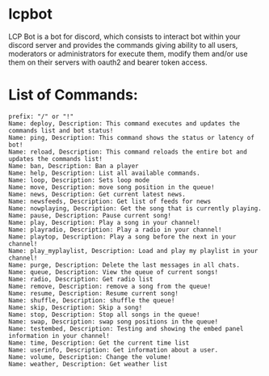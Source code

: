 # lcpbot
LCP Bot is a bot for discord, which consists to interact bot within your discord server and provides the commands giving ability to all users, moderators or administrators for execute them, modify them and/or use them on their servers with oauth2 and bearer token access.

# List of Commands:
```
prefix: "/" or "!"
Name: deploy, Description: This command executes and updates the commands list and bot status!
Name: ping, Description: This command shows the status or latency of bot!
Name: reload, Description: This command reloads the entire bot and updates the commands list!
Name: ban, Description: Ban a player 
Name: help, Description: List all available commands. 
Name: loop, Description: Sets loop mode 
Name: move, Description: move song position in the queue! 
Name: news, Description: Get current latest news. 
Name: newsfeeds, Description: Get list of feeds for news 
Name: nowplaying, Description: Get the song that is currently playing. 
Name: pause, Description: Pause current song! 
Name: play, Description: Play a song in your channel! 
Name: playradio, Description: Play a radio in your channel!
Name: playtop, Description: Play a song before the next in your channel! 
Name: play_myplaylist, Description: Load and play my playlist in your channel! 
Name: purge, Description: Delete the last messages in all chats. 
Name: queue, Description: View the queue of current songs! 
Name: radio, Description: Get radio list 
Name: remove, Description: remove a song from the queue! 
Name: resume, Description: Resume current song! 
Name: shuffle, Description: shuffle the queue! 
Name: skip, Description: Skip a song! 
Name: stop, Description: Stop all songs in the queue! 
Name: swap, Description: swap song positions in the queue!
Name: testembed, Description: Testing and showing the embed panel information in your channel! 
Name: time, Description: Get the current time list 
Name: userinfo, Description: Get information about a user. 
Name: volume, Description: Change the volume! 
Name: weather, Description: Get weather list  
```
